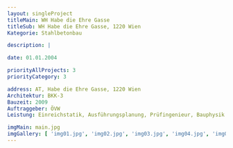 ```yaml
---
layout: singleProject
titleMain: WH Habe die Ehre Gasse
titleSub: WH Habe die Ehre Gasse, 1220 Wien
Kategorie: Stahlbetonbau

description: |

date: 01.01.2004

priorityAllProjects: 3
priorityCategory: 3

address: AT, Habe die Ehre Gasse, 1220 Wien
Architektur: BKK-3
Bauzeit: 2009
Auftraggeber: ÖVW
Leistung: Einreichstatik, Ausführungsplanung, Prüfingenieur, Bauphysik

imgMain: main.jpg
imgGallery: [ 'img01.jpg', 'img02.jpg', 'img03.jpg', 'img04.jpg', 'img05.jpg']
---
```


